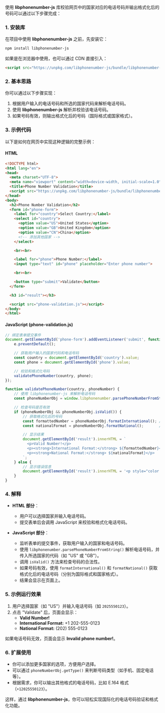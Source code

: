 使用 **libphonenumber-js** 库校验网页中的国家对应的电话号码并输出格式化后的号码可以通过以下步骤完成：

### 1. 安装库

在项目中使用 **libphonenumber-js** 之前，先安装它：

```bash
npm install libphonenumber-js
```

如果是在浏览器中使用，也可以通过 CDN 直接引入：

```html
<script src="https://unpkg.com/libphonenumber-js/bundle/libphonenumber-max.js"></script>
```

### 2. 基本思路

你可以通过以下步骤实现：

1. 根据用户输入的电话号码和所选的国家代码来解析电话号码。
2. 使用 **libphonenumber-js** 解析并校验该电话号码。
3. 如果号码有效，则输出格式化后的号码（国际格式或国家格式）。

### 3. 示例代码

以下是如何在网页中实现这种逻辑的完整示例：

#### HTML

```html
<!DOCTYPE html>
<html lang="en">
<head>
  <meta charset="UTF-8">
  <meta name="viewport" content="width=device-width, initial-scale=1.0">
  <title>Phone Number Validation</title>
  <script src="https://unpkg.com/libphonenumber-js/bundle/libphonenumber-max.js"></script>
</head>
<body>
  <h2>Phone Number Validation</h2>
  <form id="phone-form">
    <label for="country">Select Country:</label>
    <select id="country">
      <option value="US">United States</option>
      <option value="GB">United Kingdom</option>
      <option value="CN">China</option>
      <!-- 添加其他国家 -->
    </select>

    <br><br>

    <label for="phone">Phone Number:</label>
    <input type="text" id="phone" placeholder="Enter phone number">

    <br><br>

    <button type="submit">Validate</button>
  </form>

  <h3 id="result"></h3>

  <script src="phone-validation.js"></script>
</body>
</html>
```

#### JavaScript (phone-validation.js)

```javascript
// 绑定表单提交事件
document.getElementById('phone-form').addEventListener('submit', function (e) {
    e.preventDefault();

    // 获取用户输入的国家代码和电话号码
    const country = document.getElementById('country').value;
    const phone = document.getElementById('phone').value;

    // 校验和格式化号码
    validatePhoneNumber(country, phone);
});

function validatePhoneNumber(country, phoneNumber) {
    // 使用 libphonenumber-js 来解析电话号码
    const phoneNumberObj = window.libphonenumber.parsePhoneNumberFromString(phoneNumber, country);

    // 检查号码是否有效
    if (phoneNumberObj && phoneNumberObj.isValid()) {
        // 获取格式化后的号码
        const formattedNumber = phoneNumberObj.formatInternational(); // 国际格式
        const nationalFormat = phoneNumberObj.formatNational();       // 国家格式

        // 显示结果
        document.getElementById('result').innerHTML = `
          <p>Valid Number!</p>
          <p><strong>International Format:</strong> ${formattedNumber}</p>
          <p><strong>National Format:</strong> ${nationalFormat}</p>
        `;
    } else {
        // 显示错误信息
        document.getElementById('result').innerHTML = '<p style="color: red;">Invalid phone number!</p>';
    }
}
```

### 4. 解释

- **HTML 部分**：
  - 用户可以选择国家并输入电话号码。
  - 提交表单后会调用 JavaScript 来校验和格式化电话号码。

- **JavaScript 部分**：
  - 监听表单的提交事件，获取用户输入的国家和电话号码。
  - 使用 `libphonenumber.parsePhoneNumberFromString()` 解析电话号码，并传入所选国家的代码（如 "US" 或 "GB"）。
  - 调用 `isValid()` 方法来检查号码的合法性。
  - 如果号码有效，使用 `formatInternational()` 和 `formatNational()` 获取格式化后的电话号码（分别为国际格式和国家格式）。
  - 结果会显示在页面上。

### 5. 示例运行效果

1. 用户选择国家（如 "US"）并输入电话号码（如 `2025550123`）。
2. 点击 "Validate" 后，页面会显示：
   - **Valid Number!**
   - **International Format:** +1 202-555-0123
   - **National Format:** (202) 555-0123

如果电话号码无效，页面会显示 **Invalid phone number!**。

### 6. 扩展使用

- 你可以添加更多国家的选项，方便用户选择。
- 可以通过 `phoneNumberObj.getType()` 来判断号码类型（如手机、固定电话等）。
- 根据需求，你可以输出其他格式的电话号码，比如 E.164 格式（`+12025550123`）。

这样，通过 **libphonenumber-js**，你可以轻松实现国际化的电话号码验证和格式化功能。